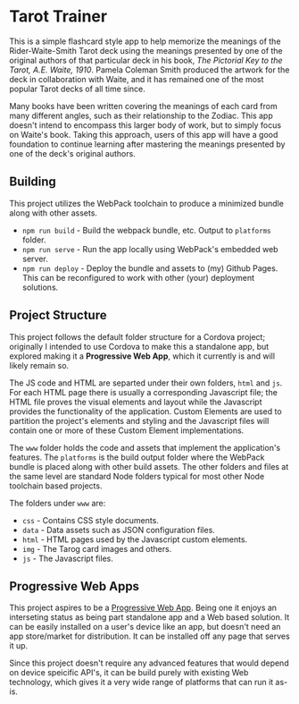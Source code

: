 
# Tarot Trainer
This is a simple flashcard style app to help memorize the meanings of the 
Rider-Waite-Smith Tarot deck using the meanings presented by one of the original
authors of that particular deck in his book, *The Pictorial Key to the Tarot,
A.E. Waite, 1910*. Pamela Coleman Smith produced the artwork for the deck in 
collaboration with Waite, and it has remained one of the most popular Tarot 
decks of all time since.

Many books have been written covering the meanings of each card from many
different angles, such as their relationship to the Zodiac. This app doesn't
intend to encompass this larger body of work, but to simply focus on Waite's 
book. Taking this approach, users of this app will have a good foundation to
continue learning after mastering the meanings presented by one of the deck's
original authors.

## Building
This project utilizes the WebPack toolchain to produce a minimized bundle along 
with other assets.

* `npm run build`  - Build the webpack bundle, etc. Output to `platforms` 
                     folder.
* `npm run serve`  - Run the app locally using WebPack's embedded web server.
* `npm run deploy` - Deploy the bundle and assets to (my) Github Pages.
                     This can be reconfigured to work with other (your) 
                     deployment solutions.

## Project Structure
This project follows the default folder structure for a Cordova project;
originally I intended to use Cordova to make this a standalone app, but
explored making it a **Progressive Web App**, which it currently is and will
likely remain so.

The JS code and HTML are separted under their own folders, `html` and `js`. For
each HTML page there is usually a corresponding Javascript file; the HTML
file proves the visual elements and layout while the Javascript provides the
functionality of the application. Custom Elements are used to partition the
project's elements and styling and the Javascript files will contain one
or more of these Custom Element implementations.

The `www` folder holds the code and assets that implement the application's
features. The `platforms` is the build output folder where the WebPack
bundle is placed along with other build assets. The other folders and files
at the same level are standard Node folders typical for most other Node 
toolchain based projects.

The folders under `www` are:
* `css`     - Contains CSS style documents.
* `data`    - Data assets such as JSON configuration files.
* `html`    - HTML pages used by the Javascript custom elements.
* `img`     - The Tarog card images and others.
* `js`      - The Javascript files.

## Progressive Web Apps
This project aspires to be a 
[Progressive Web App](https://web.dev/what-are-pwas/). Being one it enjoys an
interseting status as being part standalone app and a Web based solution.
It can be easily installed on a user's device like an app, but doesn't need
an app store/market for distribution. It can be installed off any page that
serves it up.

Since this project doesn't require any advanced features that would depend on
device speicific API's, it can be build purely with existing Web technology, 
which gives it a very wide range of platforms that can run it as-is.
